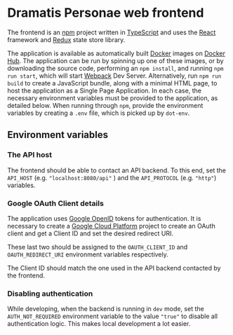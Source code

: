 # Dramatis Personae web frontend

The frontend is an [npm](https://www.npmjs.com/) project written in [TypeScript](https://www.typescriptlang.org/) and uses the [React](https://reactjs.org/) framework and [Redux](https://redux.js.org/) state store library.

The application is available as automatically built [Docker](https://docs.docker.com/) images on [Docker Hub](https://hub.docker.com/r/frederikgoovaerts/dramatis-personae-frontend). The application can be run by spinning up one of these images, or by downloading the source code, performing an `npm install`, and running `npm run start`, which will start [Webpack](https://webpack.js.org/) Dev Server. Alternatively, run `npm run build` to create a JavaScript bundle, along with a minimal HTML page, to host the application as a Single Page Application. In each case, the necessary environment variables must be provided to the application, as detailed below. When running through `npm`, provide the environment variables by creating a `.env` file, which is picked up by `dot-env`.

## Environment variables

### The API host

The frontend should be able to contact an API backend. To this end, set the `API_HOST` (e.g. `"localhost:8080/api"` ) and the `API_PROTOCOL` (e.g. `"http"`) variables.

### Google OAuth Client details

The application uses [Google OpenID](https://developers.google.com/identity/protocols/oauth2/openid-connect) tokens for authentication. It is necessary to create a [Google Cloud Platform](https://console.cloud.google.com) project to create an OAuth client and get a Client ID and set the desired redirect URI.

These last two should be assigned to the `OAUTH_CLIENT_ID` and `OAUTH_REDIRECT_URI` environment variables respectively.

The Client ID should match the one used in the API backend contacted by the frontend.

### Disabling authentication

While developing, when the backend is running in `dev` mode, set the `AUTH_NOT_REQUIRED` environment variable to the value `"true"` to disable all authentication logic. This makes local development a lot easier.
